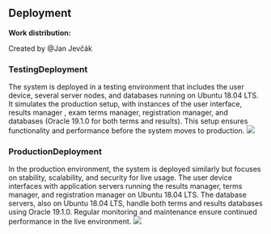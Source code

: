 ## Deployment

**Work distribution:**

Created by @Jan Jevčák

### TestingDeployment
The system is deployed in a testing environment that includes the user device, several server nodes, and databases
running on Ubuntu 18.04 LTS. It simulates the production setup, with instances of the user interface, results 
manager , exam terms manager, registration manager, and databases (Oracle 19.1.0 for both terms and results). 
This setup ensures functionality and performance before the system moves to production.
![](embed:TestingDeployment)

### ProductionDeployment
In the production environment, the system is deployed similarly but focuses on stability, scalability, and 
security for live usage. The user device interfaces with application servers running the results manager, 
terms manager, and registration manager on Ubuntu 18.04 LTS. The database servers, also on Ubuntu 18.04 LTS,
handle both terms and results databases using Oracle 19.1.0. Regular monitoring and maintenance ensure 
continued performance in the live environment.
![](embed:ProductionDeployment)